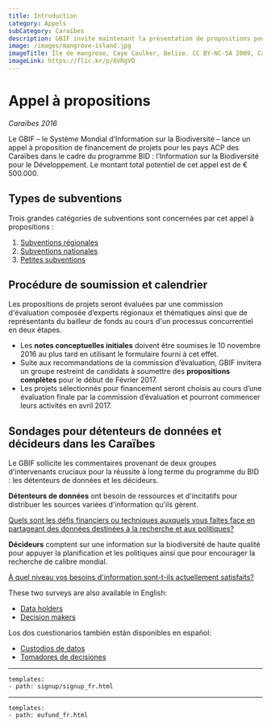 ```yaml
---
title: Introduction
category: Appels
subCategory: Caraïbes
description: GBIF invite maintenant la présentation de propositions pour le financement des Caraïbes pour le programme BID – l'Information sur la Biodiversité pour le Développement. 
image: /images/mangrove-island.jpg
imageTitle: Île de mangrove, Caye Caulker, Belize. CC BY-NC-SA 2009, CameliaTWU.
imageLink: https://flic.kr/p/6VRgVD
---
```

# Appel à propositions

_Caraïbes 2016_

Le GBIF – le Système Mondial d’Information sur la Biodiversité – lance un appel à proposition de financement de projets pour les pays ACP des Caraïbes dans le cadre du programme BID : l’Information sur la Biodiversité pour le Développement.  Le montant total potentiel de cet appel est de € 500.000.

## Types de subventions

Trois grandes catégories de subventions sont concernées par cet appel à propositions :

1. [Subventions régionales](../regional-grants)
2. [Subventions nationales](../national-grants)
3. [Petites subventions](../small-grants)

## Procédure de soumission et calendrier

Les propositions de projets seront évaluées par une commission d'évaluation composée d’experts régionaux et thématiques ainsi que de représentants du bailleur de fonds au cours d'un processus concurrentiel en deux étapes.

+ Les **notes conceptuelles initiales** doivent être soumises le 10 novembre 2016 au plus tard en utilisant le formulaire fourni à cet effet.
+ Suite aux recommandations de la commission d’évaluation, GBIF invitera un groupe restreint de candidats à soumettre des **propositions complètes** pour le  début de Février 2017.
+ Les projets sélectionnés pour financement seront choisis au cours d’une évaluation finale par la commission d’évaluation et pourront commencer leurs activités en avril 2017.


## Sondages pour détenteurs de données et décideurs dans les Caraïbes 

Le GBIF sollicite les commentaires provenant de deux groupes d'intervenants cruciaux pour la réussite à long terme du programme du BID : les détenteurs de données et les décideurs.

**Détenteurs de données** ont besoin de ressources et d'incitatifs pour distribuer les sources variées d'information qu'ils gèrent. 

[Quels sont les défis financiers ou techniques auxquels vous faites face en partageant des données destinées à la recherche et aux politiques?](https://fr.surveymonkey.com/r/F8BMV2C)

**Décideurs** comptent sur une information sur la biodiversité de haute qualité pour appuyer la planification et les politiques ainsi que pour encourager la recherche de calibre mondial. 

[À quel niveau vos besoins d'information sont-t-ils actuellement satisfaits?](https://fr.surveymonkey.com/r/F85HFH2)

These two surveys are also available in English:
+ [Data holders](https://www.surveymonkey.com/r/J8T7C6B)
+ [Decision makers](https://fr.surveymonkey.com/r/F85HFH2)

Los dos cuestionarios también están disponibles en español:
+ [Custodios de datos](https://www.surveymonkey.com/r/53QYLFD)
+ [Tomadores de decisiones](https://www.surveymonkey.com/r/537TYL3)

-----------------

```styledYaml
templates:
- path: signup/signup_fr.html
```

------

```styledYaml
templates:
- path: eufund_fr.html
```